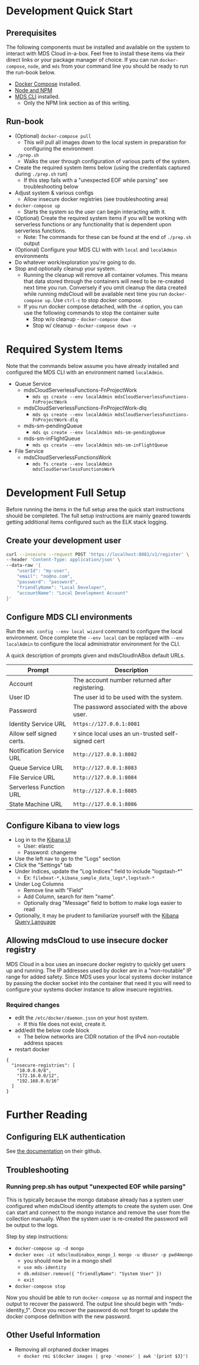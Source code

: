 # Development Quick Start

## Prerequisites

The following components must be installed and available on the system to
interact with MDS Cloud in-a-box. Feel free to install these items via their
direct links or your package manager of choice. If you can run `docker-compose`,
`node`, and `mds` from your command line you should be ready to run the run-book
below.

* [Docker Compose](https://docs.docker.com/compose/) installed.
* [Node and NPM](https://nodejs.org)
* [MDS CLI](https://github.com/MadDonkeySoftware/mdsCloudCli) installed.
  * Only the NPM link section as of this writing.

## Run-book
* (Optional) `docker-compose pull`
  * This will pull all images down to the local system in preparation for
    configuring the environment
* `./prep.sh`
  * Walks the user through configuration of various parts of the system.
* Create the required system items below (using the credentials captured during
  `./prep.sh` run)
  * If this step fails with a "unexpected EOF while parsing" see troubleshooting
    below
* Adjust system & various configs
  * Allow insecure docker registries (see troubleshooting area)
* `docker-compose up`
  * Starts the system so the user can begin interacting with it.
* (Optional) Create the required system items if you will be working with
  serverless functions or any functionality that is dependent upon serverless
  functions.
  * Note: The commands for these can be found at the end of `./prep.sh` output
* (Optional) Configure your MDS CLI with with `local` and `localAdmin`
  environments
* Do whatever work/exploration you're going to do.
* Stop and optionally cleanup your system.
  * Running the cleanup will remove all container volumes. This means that data
    stored through the containers will need to be re-created next time you run.
    Conversely if you omit cleanup the data created while running mdsCloud will
    be available next time you run `docker-compose up`. Use `ctrl-c` to stop
    docker compose.
  * If you run docker compose detached, with the `-d` option, you can use the
    following commands to stop the container suite
    * Stop w/o cleanup - `docker-compose down`
    * Stop w/ cleanup - `docker-compose down -v`

# Required System Items

Note that the commands below assume you have already installed and configured
the MDS CLI with an environment named `localAdmin`.

* Queue Service
  * mdsCloudServerlessFunctions-FnProjectWork
    * `mds qs create --env localAdmin mdsCloudServerlessFunctions-FnProjectWork`
  * mdsCloudServerlessFunctions-FnProjectWork-dlq
    * `mds qs create --env localAdmin mdsCloudServerlessFunctions-FnProjectWork-dlq`
  * mds-sm-pendingQueue
    * `mds qs create --env localAdmin mds-sm-pendingQueue`
  * mds-sm-inFlightQueue
    * `mds qs create --env localAdmin mds-sm-inFlightQueue`
* File Service
  * mdsCloudServerlessFunctionsWork
    * `mds fs create --env localAdmin mdsCloudServerlessFunctionsWork`

# Development Full Setup

Before running the items in the full setup area the quick start instructions
should be completed. The full setup instructions are mainly geared towards
getting additional items configured such as the ELK stack logging.

## Create your development user

```sh
curl --insecure --request POST 'https://localhost:8081/v1/register' \
--header 'Content-Type: application/json' \
--data-raw '{
    "userId": "my-user",
    "email": "no@no.com",
    "password": "password",
    "friendlyName": "Local Developer",
    "accountName": "Local Development Account"
}'
```

## Configure MDS CLI environments

Run the `mds config --env local wizard` command to configure the local
environment. Once complete the `--env local` can be replaced with
`--env localAdmin` to configure the local administrator environment for the CLI.

A quick description of prompts given and mdsCloudInABox default URLs.

| Prompt                   | Description                                         |
|--------------------------|-----------------------------------------------------|
| Account                  | The account number returned after registering.      |
| User ID                  | The user id to be used with the system.             |
| Password                 | The password associated with the above user.        |
| Identity Service URL     | `https://127.0.0.1:8081`                            |
| Allow self signed certs. | `Y` since local uses an un-trusted self-signed cert |
| Notification Service URL | `http://127.0.0.1:8082`                             |
| Queue Service URL        | `http://127.0.0.1:8083`                             |
| File Service URL         | `http://127.0.0.1:8084`                             |
| Serverless Function URL  | `http://127.0.0.1:8085`                             |
| State Machine URL        | `http://127.0.0.1:8086`                             |


## Configure Kibana to view logs

* Log in to the [Kibana UI](http://localhost:5601)
  * User: elastic
  * Password: changeme
* Use the left nav to go to the "Logs" section
* Click the "Settings" tab
* Under Indices, update the "Log Indices" field to include "logstash-*"
  * Ex: `filebeat-*,kibana_sample_data_logs*,logstash-*`
* Under Log Columns
  * Remove line with "Field"
  * Add Column, search for item "name".
  * Optionally drag "Message" field to bottom to make logs easier to read
* Optionally, it may be prudent to familiarize yourself with the
[Kibana Query Language](https://www.elastic.co/guide/en/kibana/current/kuery-query.html)

## Allowing mdsCloud to use insecure docker registry

MDS Cloud in a box uses an insecure docker registry to quickly get users up and
running. The IP addresses used by docker are in a "non-routable" IP range for
added safety. Since MDS uses your local systems docker instance by passing the
docker socket into the container that need it you will need to configure your
systems docker instance to allow insecure registries.

### Required changes

* edit the `/etc/docker/daemon.json` on your host system.
  * If this file does not exist, create it.
* add/edit the below code block
  * The below networks are CIDR notation of the IPv4 non-routable address spaces
* restart docker

```
{
  "insecure-registries": [
    "10.0.0.0/8",
    "172.16.0.0/12",
    "192.168.0.0/16"
  ]
}
```

# Further Reading

## Configuring ELK authentication

See [the documentation](https://github.com/deviantony/docker-elk#initial-setup)
on their github.

## Troubleshooting

### Running prep.sh has output "unexpected EOF while parsing"

This is typically because the mongo database already has a system user
configured when mdsCloud identity attempts to create the system user. One can
start and connect to the mongo instance and remove the user from the collection
manually. When the system user is re-created the password will be output to the
logs.

Step by step instructions:

* `docker-compose up -d mongo`
* `docker exec -it mdscloudinabox_mongo_1 mongo -u dbuser -p pwd4mongo`
  * you should now be in a mongo shell
  * `use mds-identity`
  * `db.mdsUser.remove({ "friendlyName": "System User" })`
  * `exit`
* `docker-compose stop`

Now you should be able to run `docker-compose up` as normal and inspect the
output to recover the password. The output line should begin with
"mds-identity_1". Once you recover the password do not forget to update the
docker compose definition with the new password.


## Other Useful Information

* Removing all orphaned docker images
  * `docker rmi $(docker images | grep '<none>' | awk '{print $3}')`